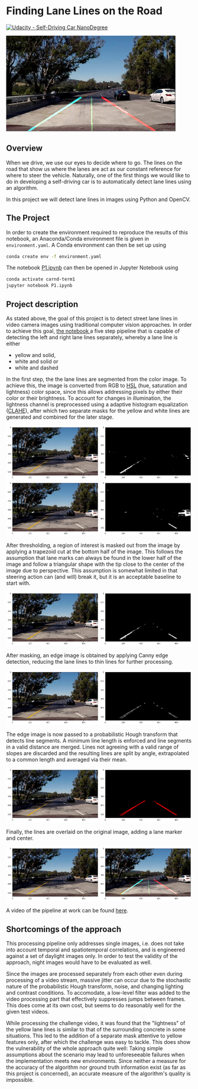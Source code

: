 # **Finding Lane Lines on the Road** 

[![Udacity - Self-Driving Car NanoDegree](https://s3.amazonaws.com/udacity-sdc/github/shield-carnd.svg)](http://www.udacity.com/drive)

<a href="https://youtu.be/lw79wi2D53k">![Challenge input](./examples/lanelines_challenge.jpg)<a>

## Overview

When we drive, we use our eyes to decide where to go.  The lines on the road that show us where the lanes are act as our constant reference for where to steer the vehicle.  Naturally, one of the first things we would like to do in developing a self-driving car is to automatically detect lane lines using an algorithm.

In this project we will detect lane lines in images using Python and OpenCV.


## The Project

In order to create the environment required to reproduce the results of this notebook, an Anaconda/Conda environment file is given in `environment.yaml`.
A Conda environment can then be set up using

```bash
conda create env -f environment.yaml
```

The notebook [P1.ipynb](P1.ipynb) can then be opened in Jupyter Notebook using

```bash
conda activate carnd-term1
jupyter notebook P1.ipynb
```

## Project description

As stated above, the goal of this project is to detect street lane lines in video camera images using traditional computer vision approaches.
In order to achieve this goal, [the notebook ](P1.ipynb) a five step pipeline that is capable of
detecting the left and right lane lines separately, whereby a lane line is either

- yellow and solid,
- white and solid or
- white and dashed

In the first step, the the lane lines are segmented from the color image. To achieve this,
the image is converted from RGB to [HSL](https://en.wikipedia.org/wiki/HSL_and_HSV) (hue, saturation and lightness) color space, since this allows addressing pixels by either their color or their brightness.
To account for changes in illumination, the lightness channel is preprocessed using a adaptive histogram equalization ([CLAHE](https://en.wikipedia.org/wiki/Adaptive_histogram_equalization)), after which two
separate masks for the yellow and white lines are generated and combined for the later stage.

![Pipeline: Yellow mask](./examples/writeup_thresh_yellow.png)
![Pipeline: White mask](./examples/writeup_thresh_white.png)

After thresholding, a region of interest is masked out from the image by applying a trapezoid
cut at the bottom half of the image. This follows the assumption that lane marks can always be found in the lower half
of the image and follow a triangular shape with the tip close to the center of the image due to perspective.
This assumption is somewhat limited in that steering action can (and will) break it, but it is an acceptable baseline to start with.

![Pipeline: ROI masking](./examples/writeup_roi_mask.png)

After masking, an edge image is obtained by applying Canny edge detection, reducing the lane lines to thin lines for further processing.

![Pipeline: Canny edge detection](./examples/writeup_edges_canny.png)

The edge image is now passed to a probabilistic Hough transform that detects line segments. A minimum line length is enforced and line
segments in a valid distance are merged. Lines not agreeing with a valid range of slopes are discarded and the resulting lines are
split by angle, extrapolated to a common length and averaged via their mean.

![Pipeline: Hough transform](./examples/writeup_lines_hough.png)

Finally, the lines are overlaid on the original image, adding a lane marker and center.

![Pipeline: Line refinement](./examples/writeup_lanes_final.png)

A video of the pipeline at work can be found [here](https://youtu.be/lw79wi2D53k).

## Shortcomings of the approach

This processing pipeline only addresses single images, i.e. does not take into account temporal and spatiotemporal correlations,
and is engineered against a set of daylight images only. In order to test the validity of the approach, night images would have to
be evaluated as well.

Since the images are processed separately from each other even during processing of a video stream, massive jitter can occur
due to the stochastic nature of the probabilistic Hough transform, noise, and changing lighting and contrast conditions. To accomodate,
a low-level filter was added to the video processing part that effectively suppresses jumps between frames. This does come at its own
cost, but seems to do reasonably well for the given test videos.

While processing the challenge video, it was found that the "lightness" of the yellow lane lines is similar to that of the surrounding
concrete in some situations. This led to the addition of a separate mask attentive to yellow features only, after which the challenge was
easy to tackle. This does show the vulnerability of the whole approach quite well: Taking simple assumptions about the
scenario may lead to unforeseeable failures when the implementation meets new environments.
Since neither a measure for the accuracy of the algorithm nor ground truth information exist (as far as this project is concerned),
an accurate measure of the algorithm's quality is impossible.

